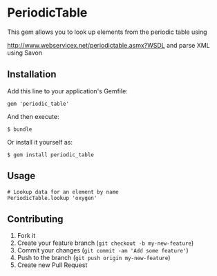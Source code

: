 # PeriodicTable

This gem allows you to look up elements from the periodic table using

http://www.webservicex.net/periodictable.asmx?WSDL
and parse XML using Savon

## Installation

Add this line to your application's Gemfile:

    gem 'periodic_table'

And then execute:

    $ bundle

Or install it yourself as:

    $ gem install periodic_table

## Usage

    # Lookup data for an element by name
    PeriodicTable.lookup 'oxygen'

## Contributing

1. Fork it
2. Create your feature branch (`git checkout -b my-new-feature`)
3. Commit your changes (`git commit -am 'Add some feature'`)
4. Push to the branch (`git push origin my-new-feature`)
5. Create new Pull Request
